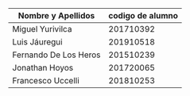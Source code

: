 | Nombre y Apellidos | codigo de alumno |
|-|-|
|Miguel Yurivilca | 201710392 |
|Luis Jáuregui	| 201910518 |
|Fernando De Los Heros | 201510239 |
|Jonathan Hoyos | 201720065 |
|Francesco Uccelli | 201810253 |
